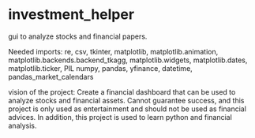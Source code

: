 # investment_helper
gui to analyze stocks and financial papers.

Needed imports:
re,
csv,
tkinter,
matplotlib,
matplotlib.animation,
matplotlib.backends.backend_tkagg,
matplotlib.widgets,
matplotlib.dates, 
matplotlib.ticker,
PIL
numpy,
pandas,
yfinance,
datetime,
pandas_market_calendars


vision of the project: Create a financial dashboard that can be used to analyze stocks and financial assets.
Cannot guarantee success, and this project is only used as entertainment and should not be used as financial advices.
In addition, this project is used to learn python and financial analysis.
